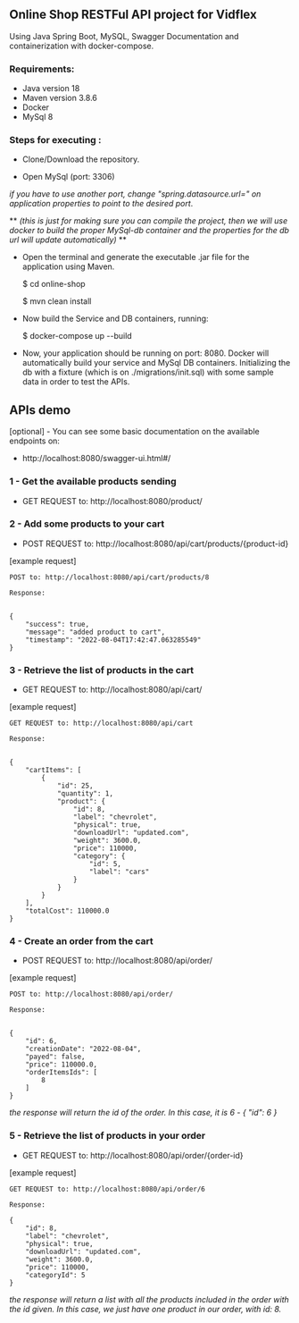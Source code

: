 ## Online Shop RESTFul API project for Vidflex

Using Java Spring Boot, MySQL, Swagger Documentation and containerization with docker-compose.

### Requirements:
+ Java version 18
+ Maven version 3.8.6
+ Docker
+ MySql 8

### Steps for executing :

+ Clone/Download the repository.


+ Open MySql (port: 3306) 

 _if you have to use another port, change "spring.datasource.url=" on application properties to point to the desired port_.

**
_(this is just for making sure you can compile the project, then we will use docker to build the proper MySql-db container and the properties for the db url will update automatically)_ **



+ Open the terminal and generate the executable .jar file for the application using Maven.


    $ cd online-shop

    $ mvn clean install

+ Now build the Service and DB containers, running:


    $ docker-compose up --build

+ Now, your application should be running on port: 8080. Docker will automatically build your service and MySql DB containers. Initializing the db with a fixture (which is on ./migrations/init.sql) with some sample data in order to test the APIs.


## APIs demo


[optional] - You can see some basic documentation on the available endpoints on:

+ http://localhost:8080/swagger-ui.html#/

### 1 - Get the available products sending

+ GET REQUEST to: http://localhost:8080/product/

### 2 - Add some products to your cart

+ POST REQUEST to: http://localhost:8080/api/cart/products/{product-id}

[example request]


    POST to: http://localhost:8080/api/cart/products/8

    Response:
    
        
    {
        "success": true,
        "message": "added product to cart",
        "timestamp": "2022-08-04T17:42:47.063285549"
    }

### 3 - Retrieve the list of products in the cart

+ GET REQUEST to: http://localhost:8080/api/cart/


[example request]


    GET REQUEST to: http://localhost:8080/api/cart

    Response:
    
        
    {
        "cartItems": [
            {
                "id": 25,
                "quantity": 1,
                "product": {
                    "id": 8,
                    "label": "chevrolet",
                    "physical": true,
                    "downloadUrl": "updated.com",
                    "weight": 3600.0,
                    "price": 110000,
                    "category": {
                        "id": 5,
                        "label": "cars"
                    }
                }
            }
        ],
        "totalCost": 110000.0
    }

### 4 - Create an order from the cart


+ POST REQUEST to: http://localhost:8080/api/order/

[example request]


    POST to: http://localhost:8080/api/order/

    Response:
    
        
    {
        "id": 6,
        "creationDate": "2022-08-04",
        "payed": false,
        "price": 110000.0,
        "orderItemsIds": [
            8
        ]
    }

_the response will return the id of the order. In this case, it is 6 - { "id": 6 }_

### 5 - Retrieve the list of products in your order


+ GET REQUEST to: http://localhost:8080/api/order/{order-id}

[example request]


    GET REQUEST to: http://localhost:8080/api/order/6

    Response:

    {
        "id": 8,
        "label": "chevrolet",
        "physical": true,
        "downloadUrl": "updated.com",
        "weight": 3600.0,
        "price": 110000,
        "categoryId": 5
    }

_the response will return a list with all the products included in the order with the id given. In this case, we just have one product in our order, with id: 8._
